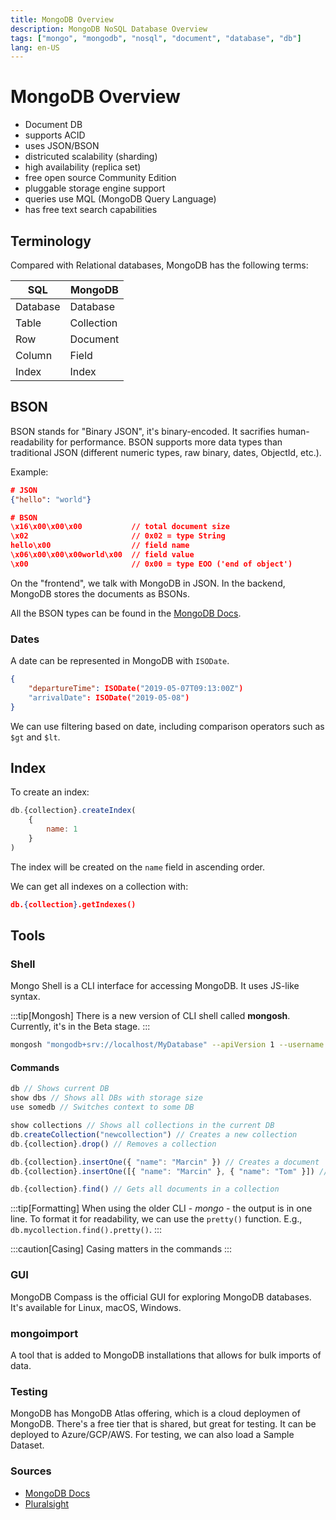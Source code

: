 ```yaml
---
title: MongoDB Overview
description: MongoDB NoSQL Database Overview
tags: ["mongo", "mongodb", "nosql", "document", "database", "db"]
lang: en-US
---
```


# MongoDB Overview

- Document DB
- supports ACID
- uses JSON/BSON
- districuted scalability (sharding)
- high availability (replica set)
- free open source Community Edition
- pluggable storage engine support
- queries use MQL (MongoDB Query Language)
- has free text search capabilities

## Terminology

Compared with Relational databases, MongoDB has the following terms:

|SQL|MongoDB|
|-|-|
|Database|Database|
|Table|Collection|
|Row|Document|
|Column|Field|
|Index|Index|

## BSON

BSON stands for "Binary JSON", it's binary-encoded. It sacrifies
human-readability for performance. BSON supports more data types than
traditional JSON (different numeric types, raw binary, dates, ObjectId, etc.). 

Example:

```json
# JSON
{"hello": "world"}

# BSON
\x16\x00\x00\x00           // total document size
\x02                       // 0x02 = type String
hello\x00                  // field name
\x06\x00\x00\x00world\x00  // field value
\x00                       // 0x00 = type EOO ('end of object')
```

On the "frontend", we talk with MongoDB in JSON. In the backend, MongoDB stores
the documents as BSONs.

All the BSON types can be found in the [MongoDB
Docs](https://www.mongodb.com/docs/manual/reference/bson-types/).

### Dates

A date can be represented in MongoDB with `ISODate`.

```json
{
    "departureTime": ISODate("2019-05-07T09:13:00Z")
    "arrivalDate": ISODate("2019-05-08")
}
```

We can use filtering based on date, including comparison operators such as
`$gt` and `$lt`.

## Index

To create an index:

```js
db.{collection}.createIndex(
    {
        name: 1
    }
)
```

The index will be created on the `name` field in ascending order.

We can get all indexes on a collection with:

```json
db.{collection}.getIndexes()
```

## Tools

### Shell

Mongo Shell is a CLI interface for accessing MongoDB. It uses JS-like syntax.

:::tip[Mongosh]
There is a new version of CLI shell called **mongosh**. Currently, it's in the
Beta stage.
:::

```sh
mongosh "mongodb+srv://localhost/MyDatabase" --apiVersion 1 --username "myuser" --password "mypass"
```

#### Commands

```js
db // Shows current DB
show dbs // Shows all DBs with storage size
use somedb // Switches context to some DB

show collections // Shows all collections in the current DB
db.createCollection("newcollection") // Creates a new collection
db.{collection}.drop() // Removes a collection

db.{collection}.insertOne({ "name": "Marcin" }) // Creates a document
db.{collection}.insertOne([{ "name": "Marcin" }, { "name": "Tom" }]) // Creates documents

db.{collection}.find() // Gets all documents in a collection

```

:::tip[Formatting]
When using the older CLI - *mongo* - the output is in one line. To format it for
readability, we can use the `pretty()` function. E.g.,
`db.mycollection.find().pretty()`.
:::

:::caution[Casing]
Casing matters in the commands
:::

### GUI

MongoDB Compass is the official GUI for exploring MongoDB databases. It's
available for Linux, macOS, Windows.

### mongoimport

A tool that is added to MongoDB installations that allows for bulk imports of
data.

### Testing

MongoDB has MongoDB Atlas offering, which is a cloud deploymen of MongoDB.
There's a free tier that is shared, but great for testing. It can be deployed to
Azure/GCP/AWS. For testing, we can also load a Sample Dataset.

### Sources

- [MongoDB Docs](https://www.mongodb.com/docs/)
- [Pluralsight](https://app.pluralsight.com/paths/skill/querying-and-modifying-data-in-mongodb)